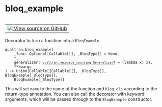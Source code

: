 # bloq_example


<table class="tfo-notebook-buttons tfo-api nocontent" align="left">
<td>
  <a target="_blank" href="https://github.com/quantumlib/Qualtran/blob/main/qualtran/_infra/bloq_example.py#L90-L115">
    <img src="https://www.tensorflow.org/images/GitHub-Mark-32px.png" />
    View source on GitHub
  </a>
</td>
</table>



Decorator to turn a function into a `BloqExample`.


<pre class="devsite-click-to-copy prettyprint lang-py tfo-signature-link">
<code>qualtran.bloq_example(
    _func: Optional[Callable[[], _BloqType]] = None,
    *,
    generalizer: <a href="../qualtran/resource_counting/GeneralizerT.html"><code>qualtran.resource_counting.GeneralizerT</code></a> = (lambda x: x),
    **kwargs
) -> Union[Callable[[Callable[[], _BloqType]], BloqExample[_BloqType]],
    BloqExample[_BloqType]]
</code></pre>



<!-- Placeholder for "Used in" -->

This will set `name` to the name of the function and `bloq_cls` according to the return-type
annotation. You can also call the decorator with keyword arguments, which will be passed
through to the `BloqExample` constructor.